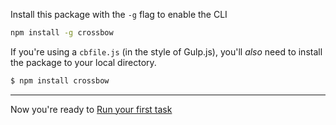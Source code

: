 Install this package with the `-g` flag to enable the CLI

```bash
npm install -g crossbow
```

If you're using a `cbfile.js` (in the style of Gulp.js), you'll
*also* need to install the package to your local directory.

```bash
$ npm install crossbow
```

---

Now you're ready to [Run your first task](/docs/run-your-first-task)

